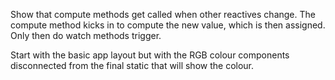 Show that compute methods get called when other reactives change.
The compute method kicks in to compute the new value, which is then assigned.
Only then do watch methods trigger.

Start with the basic app layout but with the RGB colour components disconnected from the final static that will show the colour.
